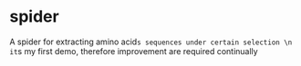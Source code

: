 # spider
A spider for extracting amino acid`s sequences under certain selection \n
it`s my first demo, therefore improvement are required continually
